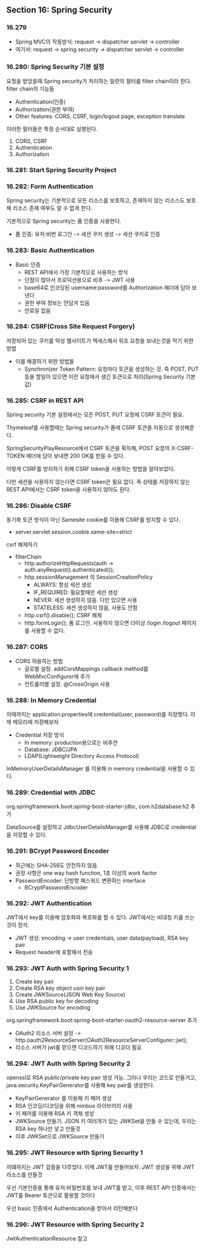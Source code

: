 ## Section 16: Spring Security

### 16.279
- Spring MVC의 작동방식: request -> dispatcher servlet -> controller
- 여기서: request -> spring security -> dispatcher servlet -> controller

### 16.280: Spring Security 기본 설정
요청을 받았을때 Spring security가 처리하는 일련의 필터를 filter chain이라 한다.
filter chain의 기능들
- Authentication(인증)
- Authorization(권한 부여)
- Other features: CORS, CSRF, login/logout page, exception translate

이러한 필터들은 특정 순서대로 실행된다.
1. CORS, CSRF
2. Authentication
3. Authorization

### 16.281: Start Spring Security Project

### 16.282: Form Authentication
Spring security는 기본적으로 모든 리소스를 보호하고, 존재하지 않는 리소스도 보호해 리소스 존재 여부도 알 수 없게 한다.

기본적으로 Spring security는 폼 인증을 사용한다.
- 폼 인증: 유저:비번 로그인 -> 세션 쿠키 생성 -> 세션 쿠키로 인증

### 16.283: Basic Authentication
- Basic 인증
  - REST API에서 가장 기본적으로 사용하는 방식
  - 단점이 많아서 프로덕션용으로 비추 -> JWT 사용
  - base64로 인코딩된 username:password를 Authorization 헤더에 담아 보낸다
  - 권한 부여 정보는 안담겨 있음
  - 만료일 없음

### 16.284: CSRF(Cross Site Request Forgery)
저장되어 있는 쿠키를 악성 웹사이트가 엑세스해서 위조 요청을 보내는것을 막기 위한 방법
- 이를 해결하기 위한 방법들
  - Synchronizer Token Pattern: 요청마다 토큰을 생성하는 것. 즉 POST, PUT등을 할일이 있으면 이전 요청에서 생긴 토큰으로 처리(Spring Security 기본값)


### 16.285: CSRF in REST API
Spring security 기본 설정에서는 모든 POST, PUT 요청에 CSRF 토큰이 필요.

Thymeleaf를 사용할때는 Spring security가 폼에 CSRF 토큰을 자동으로 생성해준다.

SpringSecurityPlayResource에서 CSRF 토큰을 획득해, POST 요청의 X-CSRF-TOKEN 헤더에 담아 보내면 200 OK를 받을 수 있다.

이렇게 CSRF를 방지하기 위해 CSRF token을 사용하는 방법을 알아보았다.

다만 세션을 사용하지 않는다면 CSRF token은 필요 없다. 즉 상태를 저장하지 않는 REST API에서는 CSRF token을 사용하지 않아도 된다.

### 16.286: Disable CSRF
동기화 토큰 방식이 아닌 Samesite cookie를 이용해 CSRF를 방지할 수 있다.
- server.servlet.session.cookie.same-site=strict

csrf 해제하기
- filterChain
  - http.authorizeHttpRequests(auth -> auth.anyRequest().authenticated());
  - http.sessionManagement 의 SessionCreationPolicy
    - ALWAYS: 항상 세션 생성
    - IF_REQUIRED: 필요할때만 세션 생성
    - NEVER: 세션 생성하지 않음. 다만 있으면 사용
    - STATELESS: 세션 생성하지 않음, 사용도 안함
  - http.csrf().disable(); CSRF 해제
  - http.formLogin(); 폼 로그인. 사용하지 않으면 더이상 /login /logout 페이지를 사용할 수 없다.

### 16.287: CORS
- CORS 허용하는 방법
  - 글로벌 설정. addCorsMappings callback method를 WebMvcConfigurer에 추가
  - 컨트롤러별 설정. @CrossOrigin 사용

### 16.288: In Memory Credential
이때까지는 application.properties에 credential(user, password)를 저장했다.
이제 메모리에 저장해보자

- Credential 저장 방식
  - In memory: production용으로는 비추천
  - Database: JDBC/JPA
  - LDAP(Lightweight Directory Access Protocol)

InMemoryUserDetailsManager 를 이용해 in memory credential을 사용할 수 있다.

### 16.289: Credential with JDBC
org.springframework.boot:spring-boot-starter-jdbc, com.h2database:h2 추가

DataSource를 설정하고 JdbcUserDetailsManager를 사용해 JDBC로 credential을 저장할 수 있다.

### 16.291: BCrypt Password Encoder
- 최근에는 SHA-256도 안전하지 않음
- 권장 사항은 one way hash function, 1초 이상의 work factor
- PasswordEncoder: 단방향 패스워드 변환하는 interface
  - BCryptPasswordEncoder

### 16.292: JWT Authentication
JWT에서 key를 이용해 암호화와 복호화를 할 수 있다. JWT에서는 비대칭 키를 쓰는것이 정석.
- JWT 생성: encoding -> user credentials, user data(payload), RSA key pair
- Request header에 포함해서 전송

### 16.293: JWT Auth with Spring Security 1
1. Create key pair
2. Create RSA key object usin key pair
3. Create JWKSource(JSON Web Key Source)
4. Use RSA public key for decoding
5. Use JWKSource for encoding

org.springframework.boot:spring-boot-starter-oauth2-resource-server 추가

- OAuth2 리소스 서버 설정 -> http.oauth2ResourceServer(OAuth2ResourceServerConfigurer::jwt);
- 리소스 서버가 jwt를 받으면 디코드하기 위해 디코더 필요

### 16.294: JWT Auth with Spring Security 2
openssl로 RSA public/private key pair 생성 가능.
그러나 우리는 코드로 만들거고, java.security.KeyPairGenerator를 사용해 key pair를 생성한다.
- KeyPairGenerator 를 이용해 키 페어 생성
- RSA 인코딩/디코딩을 위해 nimbus 라이브러리 사용
- 키 페어를 이용해 RSA 키 객체 생성
- JWKSource 만들기. JSON 키 여러개가 있는 JWKSet을 만들 수 있는데, 우리는 RSA key 하나만 넣고 만들것
- 이후 JWKSet으로 JWKSource 만들기

### 16.295: JWT Resource with Spring Security 1
이떄까지는 JWT 검증을 다루었다. 이제 JWT를 만들어보자.
JWT 생성을 위해 JWT 리소스를 만들것

우선 기본인증을 통해 유저:비밀번호를 보내 JWT를 받고, 이후 REST API 인증에서는 JWT를 Bearer 토큰으로 활용할 것이다

우선 basic 인증에서 Authentication을 받아서 리턴해본다

### 16.296: JWT Resource with Spring Security 2
JwtAuthenticationResource 참고